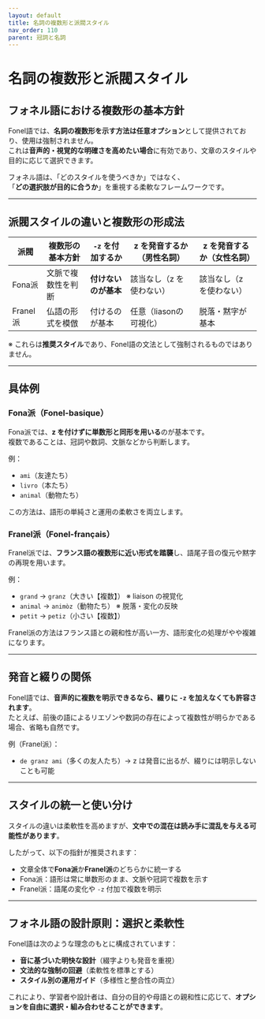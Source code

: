 ```yaml
---
layout: default
title: 名詞の複数形と派閥スタイル
nav_order: 110
parent: 冠詞と名詞
---
```


# 名詞の複数形と派閥スタイル

## フォネル語における複数形の基本方針

Fonel語では、**名詞の複数形を示す方法は任意オプション**として提供されており、使用は強制されません。  
これは**音声的・視覚的な明確さを高めたい場合**に有効であり、文章のスタイルや目的に応じて選択できます。

フォネル語は、「どのスタイルを使うべきか」ではなく、  
「**どの選択肢が目的に合うか**」を重視する柔軟なフレームワークです。

---

## 派閥スタイルの違いと複数形の形成法

| 派閥     | 複数形の基本方針          | `-z` を付加するか | z を発音するか（男性名詞） | z を発音するか（女性名詞） |
|----------|----------------------------|-------------------|-----------------------------|-----------------------------|
| Fona派   | 文脈で複数性を判断         | **付けないのが基本** | 該当なし（z を使わない）     | 該当なし（z を使わない）     |
| Franel派 | 仏語の形式を模倣           | 付けるのが基本     | 任意（liasonの可視化）     | 脱落・黙字が基本             |

※ これらは**推奨スタイル**であり、Fonel語の文法として強制されるものではありません。

---

## 具体例

### Fona派（Fonel-basique）

Fona派では、**z を付けずに単数形と同形を用いる**のが基本です。  
複数であることは、冠詞や数詞、文脈などから判断します。

例：

- `ami`（友達たち）  
- `livro`（本たち）  
- `animal`（動物たち）

この方法は、語形の単純さと運用の柔軟さを両立します。

### Franel派（Fonel-français）

Franel派では、**フランス語の複数形に近い形式を踏襲**し、語尾子音の復元や黙字の再現を用います。

例：

- `grand` → `granz`（大きい【複数】） ※ liaison の視覚化  
- `animal` → `animòz`（動物たち） ※ 脱落・変化の反映  
- `petit` → `petiz`（小さい【複数】）

Franel派の方法はフランス語との親和性が高い一方、語形変化の処理がやや複雑になります。

---

## 発音と綴りの関係

Fonel語では、**音声的に複数を明示できるなら、綴りに `-z` を加えなくても許容されます**。  
たとえば、前後の語によるリエゾンや数詞の存在によって複数性が明らかである場合、省略も自然です。

例（Franel派）：

- `de granz ami`（多くの友人たち）→ z は発音に出るが、綴りには明示しないことも可能

---

## スタイルの統一と使い分け

スタイルの違いは柔軟性を高めますが、**文中での混在は読み手に混乱を与える可能性があります**。

したがって、以下の指針が推奨されます：

- 文章全体で**Fona派**か**Franel派**のどちらかに統一する  
- Fona派：語形は常に単数形のまま、文脈や冠詞で複数を示す  
- Franel派：語尾の変化や `-z` 付加で複数を明示

---

## フォネル語の設計原則：選択と柔軟性

Fonel語は次のような理念のもとに構成されています：

- **音に基づいた明快な設計**（綴字よりも発音を重視）  
- **文法的な強制の回避**（柔軟性を標準とする）  
- **スタイル別の運用ガイド**（多様性と整合性の両立）

これにより、学習者や設計者は、自分の目的や母語との親和性に応じて、**オプションを自由に選択・組み合わせることができます**。